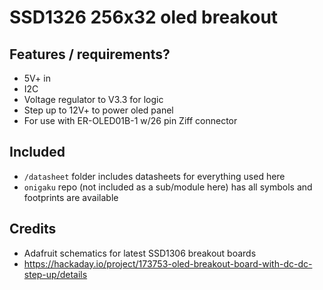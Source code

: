 # SSD1326 256x32 oled breakout

## Features / requirements?
* 5V+ in
* I2C
* Voltage regulator to V3.3 for logic
* Step up to 12V+ to power oled panel
* For use with ER-OLED01B-1 w/26 pin Ziff connector

## Included
* `/datasheet` folder includes datasheets for everything used here
* `onigaku` repo (not included as a sub/module here) has all symbols and footprints are available

## Credits
* Adafruit schematics for latest SSD1306 breakout boards
* https://hackaday.io/project/173753-oled-breakout-board-with-dc-dc-step-up/details
